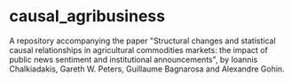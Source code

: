 # causal_agribusiness
A repository accompanying the paper "Structural changes and statistical causal relationships in agricultural commodities markets: the impact of public news sentiment and institutional announcements", by Ioannis Chalkiadakis, Gareth W. Peters, Guillaume Bagnarosa and Alexandre Gohin.
